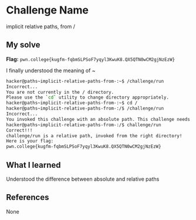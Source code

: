 # Challenge Name
implicit relative paths, from /

## My solve
**Flag:** `pwn.college{kugfm-fqbmSLPSoF7yqyl3KwuK8.QX5QTN0wCM2gjNzEzW}`

I finally understood the meaning of ~
```bash
hacker@paths~implicit-relative-paths-from-:~$ /challenge/run
Incorrect...
You are not currently in the / directory.
Please use the `cd` utility to change directory appropriately.
hacker@paths~implicit-relative-paths-from-:~$ cd /
hacker@paths~implicit-relative-paths-from-:/$ /challenge/run
Incorrect...
You invoked this challenge with an absolute path. This challenge needs a relative path!
hacker@paths~implicit-relative-paths-from-:/$ challenge/run
Correct!!!
challenge/run is a relative path, invoked from the right directory!
Here is your flag:
pwn.college{kugfm-fqbmSLPSoF7yqyl3KwuK8.QX5QTN0wCM2gjNzEzW}
```

## What I learned
Understood the difference between absolute and relative paths

## References 
None
